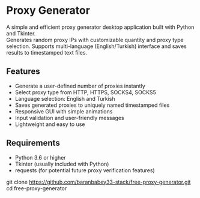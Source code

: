 # Proxy Generator

A simple and efficient proxy generator desktop application built with Python and Tkinter.  
Generates random proxy IPs with customizable quantity and proxy type selection. Supports multi-language (English/Turkish) interface and saves results to timestamped text files.

## Features

- Generate a user-defined number of proxies instantly  
- Select proxy type from HTTP, HTTPS, SOCKS4, SOCKS5  
- Language selection: English and Turkish  
- Saves generated proxies to uniquely named timestamped files  
- Responsive GUI with simple animations  
- Input validation and user-friendly messages  
- Lightweight and easy to use  

## Requirements

- Python 3.6 or higher  
- Tkinter (usually included with Python)  
- requests (for potential future proxy verification features)

git clone https://github.com/baranbabey33-stack/free-proxy-generator.git
cd free-proxy-generator

